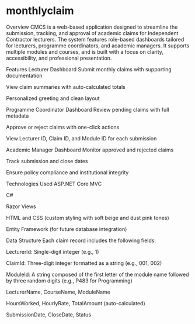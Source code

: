 # monthlyclaim
Overview
CMCS is a web-based application designed to streamline the submission, tracking, and approval of academic claims for Independent Contractor lecturers. The system features role-based dashboards tailored for lecturers, programme coordinators, and academic managers. It supports multiple modules and courses, and is built with a focus on clarity, accessibility, and professional presentation.

Features
Lecturer Dashboard
Submit monthly claims with supporting documentation

View claim summaries with auto-calculated totals

Personalized greeting and clean layout

Programme Coordinator Dashboard
Review pending claims with full metadata

Approve or reject claims with one-click actions

View Lecturer ID, Claim ID, and Module ID for each submission

Academic Manager Dashboard
Monitor approved and rejected claims

Track submission and close dates

Ensure policy compliance and institutional integrity

Technologies Used
ASP.NET Core MVC

C#

Razor Views

HTML and CSS (custom styling with soft beige and dust pink tones)

Entity Framework (for future database integration)

Data Structure
Each claim record includes the following fields:

LecturerId: Single-digit integer (e.g., 1)

ClaimId: Three-digit integer formatted as a string (e.g., 001, 002)

ModuleId: A string composed of the first letter of the module name followed by three random digits (e.g., P483 for Programming)

LecturerName, CourseName, ModuleName

HoursWorked, HourlyRate, TotalAmount (auto-calculated)

SubmissionDate, CloseDate, Status
